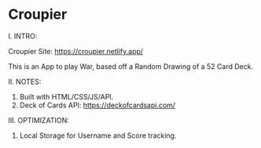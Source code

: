 # Croupier

I. INTRO:

Croupier Site: https://croupier.netlify.app/

This is an App to play War, based off a Random Drawing of a 52 Card Deck.

II. NOTES:

1. Built with HTML/CSS/JS/API.
2. Deck of Cards API: https://deckofcardsapi.com/

III. OPTIMIZATION:

1. Local Storage for Username and Score tracking.


